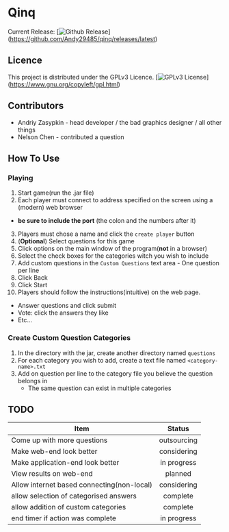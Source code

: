 # Qinq
Current Release:
[![Github Release](http://img.shields.io/github/release/Andy29485/qinq.svg)]
(https://github.com/Andy29485/qinq/releases/latest)

## Licence
This project is distributed under the GPLv3 Licence.
[![GPLv3 License](http://img.shields.io/badge/license-GPLv3-blue.svg)]
(https://www.gnu.org/copyleft/gpl.html)

## Contributors
- Andriy Zasypkin - head developer / the bad graphics designer / all other
  things
- Nelson Chen - contributed a question

## How To Use

### Playing
1. Start game(run the .jar file)
2. Each player must connect to address specified on the screen using a
   (modern) web browser
  - **be sure to include the port** (the colon and the numbers after it)
3. Players must chose a name and click the `create player` button
5. (**Optional**) Select questions for this game
  1. Click options on the main window of the program(**not** in a browser)
  2. Select the check boxes for the categories witch you wish to include
  3. Add custom questions in the `Custom Questions` text area 
    - One question per line
  4. Click Back
6. Click Start
7. Players should follow the instructions(intuitive) on the web page.
  - Answer questions and click submit
  - Vote: click the answers they like
  - Etc...

### Create Custom Question Categories
1. In the directory with the jar, create another directory named `questions`
2. For each category you wish to add, create a text file
   named `<category-name>.txt`
3. Add on question per line to the category file you believe the question
   belongs in
   - The same question can exist in multiple categories

## TODO
| Item | Status |
| ---- | :----: |
| Come up with more questions | outsourcing |
| Make web-end look better | considering |
| Make application-end look better | in progress |
| View results on web-end | planned |
| Allow internet based connecting(non-local) | considering |
| allow selection of categorised answers | complete |
| allow addition of custom categories | complete |
| end timer if action was complete | in progress |